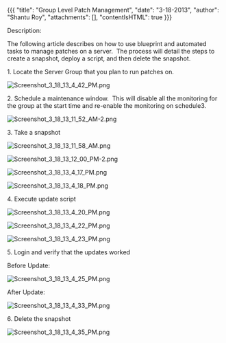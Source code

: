 {{{
  "title": "Group Level Patch Management",
  "date": "3-18-2013",
  "author": "Shantu Roy",
  "attachments": [],
  "contentIsHTML": true
}}}

<p>Description:</p>
<p>The following article describes on how to use blueprint and automated tasks to manage patches on a server. &nbsp;The process will detail the steps to create a snapshot, deploy a script, and then delete the snapshot.</p>
<p>1. Locate the Server Group that you plan to run patches on.</p>
<p><img src="https://t3n.zendesk.com/attachments/token/eauo1nqk49ubdkl/?name=Screenshot_3_18_13_4_42_PM.png" alt="Screenshot_3_18_13_4_42_PM.png" />
</p>
<p>2. Schedule a maintenance window. &nbsp;This will disable all the monitoring for the group at the start time and re-enable the monitoring on schedule3. </p>
<p><img src="https://t3n.zendesk.com/attachments/token/lzy1uee0ueop3dp/?name=Screenshot_3_18_13_11_52_AM-2.png" alt="Screenshot_3_18_13_11_52_AM-2.png" />
</p>
<p>3. Take a snapshot</p>
<p><img src="https://t3n.zendesk.com/attachments/token/qrzk7qxvu54q2cj/?name=Screenshot_3_18_13_11_58_AM.png" alt="Screenshot_3_18_13_11_58_AM.png" />
</p>
<p><img src="https://t3n.zendesk.com/attachments/token/jrsoqggbz1ygte0/?name=Screenshot_3_18_13_12_00_PM-2.png" alt="Screenshot_3_18_13_12_00_PM-2.png" />
</p>
<p><img src="https://t3n.zendesk.com/attachments/token/rexy9zg7yybxt4i/?name=Screenshot_3_18_13_4_17_PM.png" alt="Screenshot_3_18_13_4_17_PM.png" />
</p>
<p><img src="https://t3n.zendesk.com/attachments/token/zuc7qhmwzlakpiu/?name=Screenshot_3_18_13_4_18_PM.png" alt="Screenshot_3_18_13_4_18_PM.png" />
</p>
<p>4. Execute update script&nbsp;</p>
<p><img src="https://t3n.zendesk.com/attachments/token/ta1skwa1wcyehp4/?name=Screenshot_3_18_13_4_20_PM.png" alt="Screenshot_3_18_13_4_20_PM.png" />
</p>
<p><img src="https://t3n.zendesk.com/attachments/token/2bkv5icsa5qp7lo/?name=Screenshot_3_18_13_4_22_PM.png" alt="Screenshot_3_18_13_4_22_PM.png" />
</p>
<p><img src="https://t3n.zendesk.com/attachments/token/04gd3qdgpd2csu6/?name=Screenshot_3_18_13_4_23_PM.png" alt="Screenshot_3_18_13_4_23_PM.png" />
</p>
<p>5. Login and verify that the updates worked</p>
<p>Before Update:</p>
<p><img src="https://t3n.zendesk.com/attachments/token/rtdydcb58nhigur/?name=Screenshot_3_18_13_4_25_PM.png" alt="Screenshot_3_18_13_4_25_PM.png" />
</p>
<p>After Update:</p>
<p><img src="https://t3n.zendesk.com/attachments/token/o2c1rstuijyxoks/?name=Screenshot_3_18_13_4_33_PM.png" alt="Screenshot_3_18_13_4_33_PM.png" />
</p>
<p>6. Delete the snapshot</p>
<p><img src="https://t3n.zendesk.com/attachments/token/ifettfsulltjv9t/?name=Screenshot_3_18_13_4_35_PM.png" alt="Screenshot_3_18_13_4_35_PM.png" />
</p>